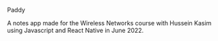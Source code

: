 Paddy

A notes app made for the Wireless Networks course with Hussein Kasim using Javascript and React Native in June 2022.

